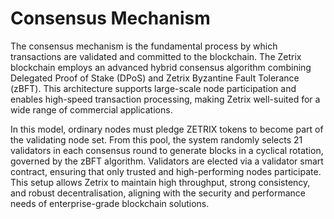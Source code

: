 # Consensus Mechanism

The consensus mechanism is the fundamental process by which transactions are validated and committed to the blockchain. The Zetrix blockchain employs an advanced hybrid consensus algorithm combining Delegated Proof of Stake (DPoS) and Zetrix Byzantine Fault Tolerance (zBFT). This architecture supports large-scale node participation and enables high-speed transaction processing, making Zetrix well-suited for a wide range of commercial applications.

In this model, ordinary nodes must pledge ZETRIX tokens to become part of the validating node set. From this pool, the system randomly selects 21 validators in each consensus round to generate blocks in a cyclical rotation, governed by the zBFT algorithm. Validators are elected via a validator smart contract, ensuring that only trusted and high-performing nodes participate. This setup allows Zetrix to maintain high throughput, strong consistency, and robust decentralisation, aligning with the security and performance needs of enterprise-grade blockchain solutions.
